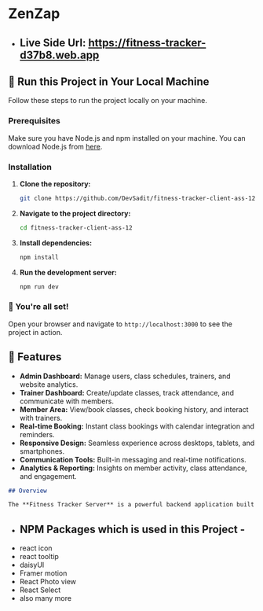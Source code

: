 
# ZenZap
- ## Live Side Url: https://fitness-tracker-d37b8.web.app

## 🚀 Run this Project in Your Local Machine

Follow these steps to run the project locally on your machine.

### Prerequisites

Make sure you have Node.js and npm installed on your machine. You can download Node.js from [here](https://nodejs.org/).

### Installation

1. **Clone the repository:**

    ```bash
    git clone https://github.com/DevSadit/fitness-tracker-client-ass-12.git
    ```

2. **Navigate to the project directory:**

    ```bash
    cd fitness-tracker-client-ass-12
    ```

3. **Install dependencies:**

    ```bash
    npm install
    ```

4. **Run the development server:**

    ```bash
    npm run dev
    ```

### 🎉 You're all set!

Open your browser and navigate to `http://localhost:3000` to see the project in action.

## 🌟 Features

- **Admin Dashboard:** Manage users, class schedules, trainers, and website analytics.
- **Trainer Dashboard:** Create/update classes, track attendance, and communicate with members.
- **Member Area:** View/book classes, check booking history, and interact with trainers.
- **Real-time Booking:** Instant class bookings with calendar integration and reminders.
- **Responsive Design:** Seamless experience across desktops, tablets, and smartphones.
- **Communication Tools:** Built-in messaging and real-time notifications.
- **Analytics & Reporting:** Insights on member activity, class attendance, and engagement.

```markdown
## Overview

The **Fitness Tracker Server** is a powerful backend application built with Node.js, Express, and MongoDB to support a comprehensive fitness tracking platform. It features robust dashboards for admins, trainers, and members, enabling efficient management of users, classes, and schedules. The platform offers real-time class booking, calendar integration, automated reminders, and seamless communication tools. Designed with a responsive UI, it ensures a smooth user experience across all devices. Detailed analytics and reporting tools provide valuable insights to optimize performance and user engagement.
```

-  ## NPM Packages which is used in this Project -
- react icon
- react tooltip
- daisyUI
- Framer motion
- React Photo view
- React Select
- also many more
